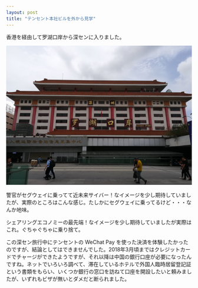 ```yaml
---
layout: post
title: "テンセント本社ビルを外から見学"
---
```

香港を経由して罗湖口岸から深センに入りました。

![罗湖口岸](/assets/img/罗湖口岸.jpg)

警官がセグウェイに乗ってて近未来サイバー！なイメージを少し期待していましたが、実際のところはこんな感じ。たしかにセグウェイに乗ってるけど・・・なんか地味。


シェアリングエコノミーの最先端！なイメージを少し期待していましたが実際はこれ。ぐちゃぐちゃに乗り捨て。



この深セン旅行中にテンセントの WeChat Pay を使った決済を体験したかったのですが、結論としてはできませんでした。2018年3月頃まではクレジットカードでチャージができたようですが、それ以降は中国の銀行口座が必要になったんですね。ネットでいろいろ調べて、滞在しているホテルで外国人臨時居留登記証という書類をもらい、いくつか銀行の窓口を訪ねて口座を開設したいと頼みましたが、いずれもビザが無いとダメだと断られました。

